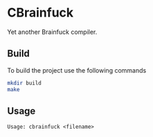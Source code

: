 # CBrainfuck

Yet another Brainfuck compiler.

## Build
To build the project use the following commands

```bash
mkdir build
make
```

## Usage

```
Usage: cbrainfuck <filename>
```
